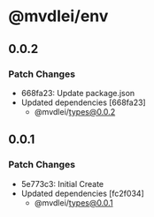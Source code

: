 # @mvdlei/env

## 0.0.2

### Patch Changes

- 668fa23: Update package.json
- Updated dependencies [668fa23]
  - @mvdlei/types@0.0.2

## 0.0.1

### Patch Changes

- 5e773c3: Initial Create
- Updated dependencies [fc2f034]
  - @mvdlei/types@0.0.1
